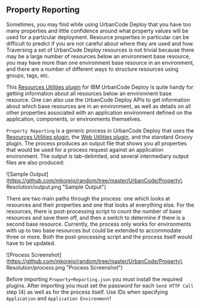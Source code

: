 ## Property Reporting
Sometimes, you may find while using UrbanCode Deploy that you have too many properties and little confidence around what property values will be used for a particular deployment. Resource properties in particular can be difficult to predict if you are not careful about where they are used and how. Traversing a set of UrbanCode Deploy resources is not trivial because there may be a large number of resources below an environment base resource, you may have more than one environment base resource in an environment, and there are a number of different ways to structure resources using groups, tags, etc.

This [Resources Utilities plugin](https://github.com/IBM-UrbanCode/Resource-Utilities-UCD) for IBM UrbanCode Deploy is quite handy for getting information about all resources below an environment base resource. One can also use the UrbanCode Deploy APIs to get information about which base resources are in an environment, as well as details on all other properties associated with an application environment defined on the application, components, or environments themselves.

`Property Reporting` is a generic process in UrbanCode Deploy that uses the [Resources Utilities plugin](https://github.com/IBM-UrbanCode/Resource-Utilities-UCD), the [Web Utilities plugin](https://developer.ibm.com/urbancode/plugin/web-utilities-ibmucd), and the standard Groovy plugin. The process produces an output file that shows you all properties that would be used for a process request against an application environment. The output is tab-delimited, and several intermediary output files are also produced:

![Sample Output](https://github.com/mkorejo/random/tree/master/UrbanCode/Property\ Resolution/output.png "Sample Output")

There are two main paths through the process: one which looks at resources and their properties and one that looks at everything else. For the resources, there is post-processing script to count the number of base resources and save them off, and then a switch to determine if there is a second base resource. Currently, the process only works for environments with up to two base resources but could be extended to accommodate three or more. Both the post-processing script and the process itself would have to be updated.

![Process Screenshot](https://github.com/mkorejo/random/tree/master/UrbanCode/Property\ Resolution/process.png "Process Screenshot")

Before importing `Property+Reporting.json` you must install the required plugins. After importing you must set the password for each `Send HTTP Call` step (4) as well as for the process itself. Use IDs when specifying `Application` and `Application Environment`!
